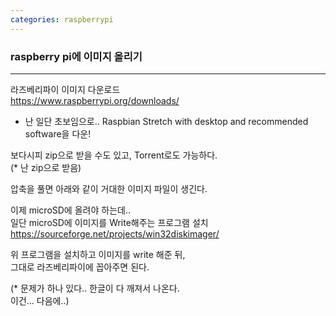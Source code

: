 ```yaml
---
categories: raspberrypi
---
```


### raspberry pi에 이미지 올리기

---

<span font-size:5px> 라즈베리파이 이미지 다운로드</span>    
https://www.raspberrypi.org/downloads/    
* 난 일단 초보임으로..  Raspbian Stretch with desktop and recommended software을 다운!    
 
보다시피 zip으로 받을 수도 있고, Torrent로도 가능하다.    
(* 난 zip으로 받음)    

압축을 풀면 아래와 같이 거대한 이미지 파일이 생긴다.    

이제 microSD에 올려야 하는데..     
일단 microSD에 이미지를 Write해주는 프로그램 설치    
https://sourceforge.net/projects/win32diskimager/    
 
위 프로그램을 설치하고 이미지를 write 해준 뒤,    
그대로 라즈베리파이에 꼽아주면 된다.    

(* 문제가 하나 있다.. 한글이 다 깨져서 나온다.    
이건... 다음에..)
 

